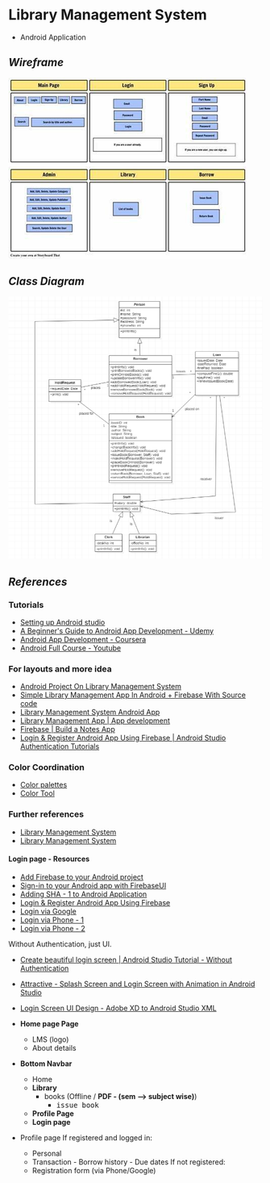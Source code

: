# Library Management System

- Android Application

## _Wireframe_

![LMS](documentation/images/wireframe.jpg)

## _Class Diagram_

![class-diagram](documentation/images/class-diagram.png)

## _References_

### Tutorials

- [Setting up Android studio](https://youtu.be/InigFUSiPl8)
- [A Beginner's Guide to Android App Development - Udemy](https://www.udemy.com/course/a-beginners-guide-to-android-app-development/)
- [Android App Development - Coursera](https://www.coursera.org/learn/java-for-android/home/welcome)
- [Android Full Course - Youtube](https://youtu.be/aS__9RbCyHg)

### For layouts and more idea

- [Android Project On Library Management System](https://www.youtube.com/watch?v=TKum0Eg206c)
- [Simple Library Management App In Android + Firebase With Source code](https://www.youtube.com/watch?v=HCQPtRrPPcE)
- [Library Management System Android App](https://www.youtube.com/watch?v=B-CjB_dmQcw)
- [Library Management App | App development](https://www.youtube.com/watch?v=HxUVoF0IfP4)
- [Firebase | Build a Notes App](https://www.youtube.com/playlist?list=PLdHg5T0SNpN2NimxW3piNqEVBWtXcraz-)
- [Login & Register Android App Using Firebase | Android Studio Authentication Tutorials](https://www.youtube.com/watch?v=tbh9YaWPKKs)

### Color Coordination

- [Color palettes](https://coolors.co/palettes/trending)
- [Color Tool](https://material.io/resources/color/#!/?view.left=0&view.right=0)

### Further references

- [Library Management System](https://github.com/OSSpk/Library-Management-System-JAVA)
- [Library Management System](https://github.com/yliu12138/Android-Library-Management-System)

#### Login page - Resources

- [Add Firebase to your Android project](https://firebase.google.com/docs/android/setup)
- [Sign-in to your Android app with FirebaseUI](https://firebase.google.com/docs/auth/android/firebaseui)
- [Adding SHA - 1 to Android Application](https://stackoverflow.com/questions/39144629/how-to-add-sha-1-to-android-application)
- [Login & Register Android App Using Firebase](https://www.youtube.com/watch?v=tbh9YaWPKKs)
- [Login via Google](https://www.youtube.com/watch?v=E1eqRNTZqDM)
- [Login via Phone - 1](https://www.youtube.com/watch?v=w3Dg8LTmtTo)
- [Login via Phone - 2](https://www.youtube.com/watch?v=YhCKylWLnq0)

Without Authentication, just UI.

- [Create beautiful login screen | Android Studio Tutorial - Without Authentication](https://www.youtube.com/watch?v=GAdGmJxfcf8)
- [Attractive - Splash Screen and Login Screen with Animation in Android Studio](https://www.youtube.com/watch?v=-7xLyPLJ_NI)
- [Login Screen UI Design - Adobe XD to Android Studio XML](https://www.youtube.com/watch?v=IVE5ETGEoA4)


- **Home page Page**
  - LMS (logo)
  - About details
- **Bottom Navbar**
  - Home
  - **Library**
    - books (Offline / **PDF - (sem --> subject wise)**)
      - <kbd>issue book</kbd>
  - **Profile Page**
  - **Login page**

- Profile page
  If registered and logged in:
  - Personal
  - Transaction - Borrow history - Due dates
    If not registered:
  - Registration form (via Phone/Google)
